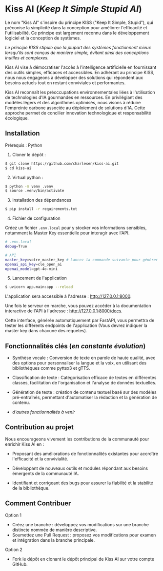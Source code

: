# Kiss AI (_Keep It Simple Stupid AI_)

Le nom "Kiss AI" s'inspire du principe KISS ("Keep It Simple, Stupid"), qui préconise la simplicité dans la conception pour améliorer l'efficacité et l'utilisabilité.
Ce principe est largement reconnu dans le développement logiciel et la conception de systèmes.

_Le principe KISS stipule que la plupart des systèmes fonctionnent mieux lorsqu'ils sont conçus de manière simple, évitant ainsi des conceptions inutiles et complexes._

Kiss AI vise à démocratiser l'accès à l'intelligence artificielle en fournissant des outils simples, efficaces et accessibles. En adhérant au principe KISS, nous nous engageons à développer des solutions qui répondent aux besoins actuels tout en restant conviviales et performantes.​

Kiss AI reconnaît les préoccupations environnementales liées à l'utilisation de technologies d'IA gourmandes en ressources. En privilégiant des modèles légers et des algorithmes optimisés, nous visons à réduire l'empreinte carbone associée au déploiement de solutions d'IA. Cette approche permet de concilier innovation technologique et responsabilité écologique.

## Installation

Prérequis : Python

1. Cloner le dépôt :

```bash
$ git clone https://github.com/charlesen/kiss-ai.git
$ cd kiss-ai
```

2. Virtual python :

```bash
$ python -m venv .venv
$ source .venv/bin/activate
```

3. Installation des dépendances

```bash
$ pip install -r requirements.txt
```

4. Fichier de configuration

Créez un fichier `.env.local` pour y stocker vos informations sensibles, notamment la Master Key essentielle pour interagir avec l'API.

```bash
# .env.local
debug=True

# API
master_key=votre_master_key # Lancez la commande suivante pour générer une nouvelle clé ==> openssl rand -hex 16
openai_api_key=cle_open_ai
openai_model=gpt-4o-mini
```

5. Lancement de l'application

```bash
$ uvicorn app.main:app --reload
```

L'application sera accessible à l'adresse : http://127.0.0.1:8000.

Une fois le serveur en marche, vous pouvez accéder à la documentation interactive de l'API à l'adresse : http://127.0.0.1:8000/docs.

Cette interface, générée automatiquement par FastAPI, vous permettra de tester les différents endpoints de l'application (Vous devrez indiquer la master key dans chacune des requetes).

## Fonctionnalités clés (_en constante évolution_)

- Synthèse vocale : Conversion de texte en parole de haute qualité, avec des options pour personnaliser la langue et la voix, en utilisant des bibliothèques comme pyttsx3 et gTTS.​

- Classification de texte : Catégorisation efficace de textes en différentes classes, facilitation de l'organisation et l'analyse de données textuelles.​

- Génération de texte : création de contenu textuel basé sur des modèles pré-entraînés, permettant d'automatiser la rédaction et la génération de contenu.​

- _d'autres fonctionnalités à venir_

## Contribution au projet

Nous encourageons vivement les contributions de la communauté pour enrichir Kiss AI en :​

- Proposant des améliorations de fonctionnalités existantes pour accroître l'efficacité et la convivialité.​

- Développant de nouveaux outils et modules répondant aux besoins émergents de la communauté IA.​

- Identifiant et corrigeant des bugs pour assurer la fiabilité et la stabilité de la bibliothèque.​

## Comment Contribuer

Option 1

- Créez une branche : développez vos modifications sur une branche distincte nommée de manière descriptive.​
- Soumettez une Pull Request : proposez vos modifications pour examen et intégration dans la branche principale.

Option 2

- Fork le dépôt en clonant le dépôt principal de Kiss AI sur votre compte GitHub.​
